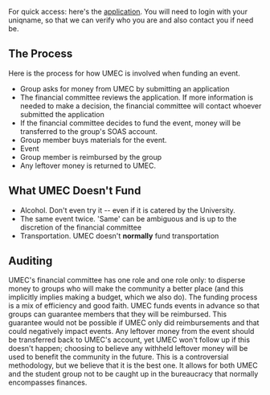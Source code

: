 For quick access: here's the [application][]. You will need to login with your
uniqname, so that we can verify who you are and also contact you if need be.

[application]: https://docs.google.com/a/umich.edu/forms/d/1yrwxO7wDJ96AZru1p4PkZ_quw-0dc-z8r8bnyKD9160/viewform?usp=send_form

## The Process

Here is the process for how UMEC is involved when funding an event.

- Group asks for money from UMEC by submitting an application
- The financial committee reviews the application. If more information is
  needed to make a decision, the financial committee will contact whoever
  submitted the application
- If the financial committee decides to fund the event, money will be
  transferred to the group's SOAS account.
- Group member buys materials for the event.
- Event
- Group member is reimbursed by the group
- Any leftover money is returned to UMEC.

## What UMEC Doesn't Fund

- Alcohol. Don't even try it -- even if it is catered by the University.
- The same event twice. 'Same' can be ambiguous and is up to the discretion of
  the financial committee
- Transportation. UMEC doesn't **normally** fund transportation

## Auditing

UMEC's financial committee has one role and one role only: to disperse money to
groups who will make the community a better place (and this implicitly implies
making a budget, which we also do). The funding process is a mix of efficiency
and good faith. UMEC funds events in advance so that groups can guarantee
members that they will be reimbursed. This guarantee would not be possible if
UMEC only did reimbursements and that could negatively impact events. Any
leftover money from the event should be transferred back to UMEC's account, yet
UMEC won't follow up if this doesn't happen; choosing to believe any withheld
leftover money will be used to benefit the community in the future. This is a
controversial methodology, but we believe that it is the best one. It allows
for both UMEC and the student group not to be caught up in the bureaucracy that
normally encompasses finances. 
